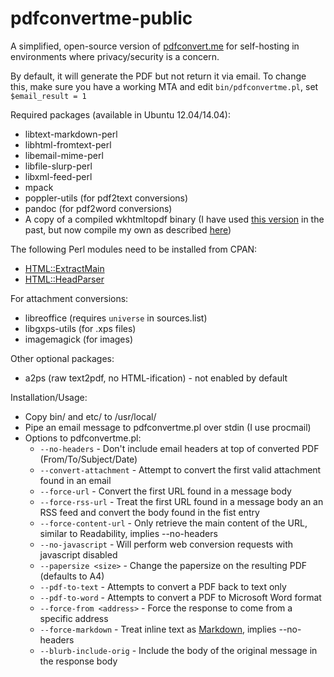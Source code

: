 pdfconvertme-public
===================

A simplified, open-source version of [pdfconvert.me](http://pdfconvert.me)
for self-hosting in environments where privacy/security is a concern.

By default, it will generate the PDF but not return it via email.
To change this, make sure you have a working MTA and edit
`bin/pdfconvertme.pl`, set `$email_result = 1`

Required packages (available in Ubuntu 12.04/14.04):
- libtext-markdown-perl
- libhtml-fromtext-perl
- libemail-mime-perl
- libfile-slurp-perl
- libxml-feed-perl
- mpack
- poppler-utils (for pdf2text conversions)
- pandoc (for pdf2word conversions)
- A copy of a compiled wkhtmltopdf binary (I have used [this version](https://code.google.com/p/wkhtmltopdf/downloads/detail?name=wkhtmltopdf-0.10.0_rc2-static-amd64.tar.bz2&can=2&q=) in the
past, but now compile my own as described
[here](https://github.com/wkhtmltopdf/wkhtmltopdf/blob/master/INSTALL.md))

The following Perl modules need to be installed from CPAN:
- [HTML::ExtractMain](http://search.cpan.org/~anirvan/HTML-ExtractMain/)
- [HTML::HeadParser](http://search.cpan.org/~gaas/HTML-Parser/)

For attachment conversions:
- libreoffice (requires `universe` in sources.list)
- libgxps-utils (for .xps files)
- imagemagick (for images)

Other optional packages:
- a2ps (raw text2pdf, no HTML-ification) - not enabled by default

Installation/Usage:
- Copy bin/ and etc/ to /usr/local/
- Pipe an email message to pdfconvertme.pl over stdin (I use procmail)
- Options to pdfconvertme.pl:
  - `--no-headers` - Don't include email headers at top of converted PDF (From/To/Subject/Date)
  - `--convert-attachment` - Attempt to convert the first valid attachment found in an email
  - `--force-url` - Convert the first URL found in a message body
  - `--force-rss-url` - Treat the first URL found in a message body an an RSS feed and convert the body found in the fist entry
  - `--force-content-url` - Only retrieve the main content of the URL, similar to Readability, implies --no-headers
  - `--no-javascript` - Will perform web conversion requests with javascript disabled
  - `--papersize <size>` - Change the papersize on the resulting PDF (defaults to A4)
  - `--pdf-to-text` - Attempts to convert a PDF back to text only
  - `--pdf-to-word` - Attempts to convert a PDF to Microsoft Word format
  - `--force-from <address>` - Force the response to come from a specific address
  - `--force-markdown` - Treat inline text as [Markdown](http://daringfireball.net/projects/markdown/syntax), implies --no-headers
  - `--blurb-include-orig` - Include the body of the original message in the response body

